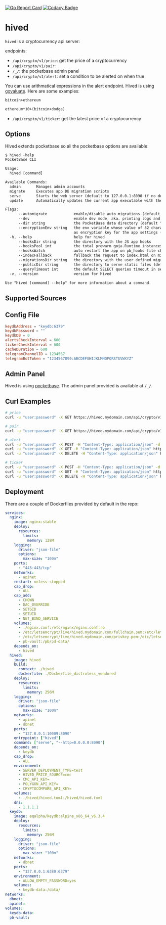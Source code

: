 [![Go Report Card](https://goreportcard.com/badge/github.com/terminaldweller/hived)](https://goreportcard.com/report/github.com/terminaldweller/hived)
[![Codacy Badge](https://app.codacy.com/project/badge/Grade/1e67ac7026904cddb55ede7097995ad8)](https://www.codacy.com/gh/terminaldweller/hived/dashboard?utm_source=github.com&utm_medium=referral&utm_content=terminaldweller/hived&utm_campaign=Badge_Grade)

# hived

`hived` is a cryptocurrency api server:<br/>

endpoints:

- `/api/crypto/v1/price`: get the price of a cryptocurrency
- `/api/crypto/v1/pair`:
- `/_/`: the pocketbase admin panel
- `/api/crypto/v1/alert`: set a condition to be alerted on when true

You can use arithmatical expressions in the alert endpoint. Hived is using [govaluate](https://github.com/Knetic/govaluate).
Here are some examples:

```txt
bitcoin>ethereum
```

```txt
ethereum*10>(bitcoin+dodge)
```

- `/api/crypto/v1/ticker`: get the latest price of a cryptocurrency

## Options

Hived extends pocketbase so all the pocketbase options are available:

```txt
$ hived -help
PocketBase CLI

Usage:
  hived [command]

Available Commands:
  admin       Manages admin accounts
  migrate     Executes app DB migration scripts
  serve       Starts the web server (default to 127.0.0.1:8090 if no domain is specified)
  update      Automatically updates the current app executable with the latest available version

Flags:
      --automigrate            enable/disable auto migrations (default true)
      --dev                    enable dev mode, aka. printing logs and sql statements to the console
      --dir string             the PocketBase data directory (default "hived/pb_data")
      --encryptionEnv string   the env variable whose value of 32 characters will be used
                               as encryption key for the app settings (default none)
  -h, --help                   help for hived
      --hooksDir string        the directory with the JS app hooks
      --hooksPool int          the total prewarm goja.Runtime instances for the JS app hooks execution (default 25)
      --hooksWatch             auto restart the app on pb_hooks file change (default true)
      --indexFallback          fallback the request to index.html on missing static path (eg. when pretty urls are used with SPA) (default true)
      --migrationsDir string   the directory with the user defined migrations
      --publicDir string       the directory to serve static files (default "hived/pb_public")
      --queryTimeout int       the default SELECT queries timeout in seconds (default 30)
  -v, --version                version for hived

Use "hived [command] --help" for more information about a command.
```

## Supported Sources

## Config File

```toml
keydbAddress = "keydb:6379"
keydbPassword = ""
keydbDB = 0
alertsCheckInterval = 600
tickerCheckInterval = 600
cacheDuration = 600
telegramChannelID = 1234567
telegramBotToken = "1234567890:ABCDEFGHIJKLMNOPQRSTUVWXYZ"
```

## Admin Panel

Hived is using [pocketbase](https://github.com/pocketbase/pocketbase). The admin panel provided is available at `/_/`.

## Curl Examples

```bash
# price
curl -u "user:password" -X GET https://hived.mydomain.com/api/crypto/v1/price?name=PEPE&unit=USD

# pair
curl -u "user:password" -X GET https://hived.mydomain.com/api/crypto/v1/pair?one=ETH&two=CAKE&multiplier=4.0

# alert
curl -u "user:password" -X POST -H "Content-Type: application/json" -d '{"name":"alert1", "expr":"ETH>CAKE"}' https://hived.mydomain.com/api/crypto/v1/alert
curl -u "user:password" -X GET -H "Content-Type: application/json" https://hived.mydomain.com/api/crypto/v1/alert?key=alert1
curl -u "user:password" -X DELETE -H "Content-Type: application/json" https://hived.mydomain.com/api/crypto/v1/alert?key=alert1

# ticker
curl -u "user:password" -X POST -H "Content-Type: application/json" -d '{"name":"ethereum"}' https://hived.mydomain.com/api/crypto/v1/ticker
curl -u "user:password" -X GET -H "Content-Type: application/json" https://hived.mydomain.com/api/crypto/v1/ticker?key=ethereum
curl -u "user:password" -X DELETE -H "Content-Type: application/json" https://hived.mydomain.com/api/crypto/v1/ticker?key=ethereum
```

## Deployment

There are a couple of Dockerfiles provided by default in the repo:<br/>

```yaml
services:
  nginx:
    image: nginx:stable
    deploy:
      resources:
        limits:
          memory: 128M
    logging:
      driver: "json-file"
      options:
        max-size: "100m"
    ports:
      - "443:443/tcp"
    networks:
      - apinet
    restart: unless-stopped
    cap_drop:
      - ALL
    cap_add:
      - CHOWN
      - DAC_OVERRIDE
      - SETGID
      - SETUID
      - NET_BIND_SERVICE
    volumes:
      - ./nginx.conf:/etc/nginx/nginx.conf:ro
      - /etc/letsencrypt/live/hived.mydomain.com/fullchain.pem:/etc/letsencrypt/live/hived.mydomain.com/fullchain.pem:ro
      - /etc/letsencrypt/live/hived.mydomain.com/privkey.pem:/etc/letsencrypt/live/hived.mydomain.com/privkey.pem:ro
      - pb-vault:/pb/pd-data/
    depends_on:
      - hived
  hived:
    image: hived
    build:
      context: ./hived
      dockerfile: ./Dockerfile_distroless_vendored
    deploy:
      resources:
        limits:
          memory: 256M
    logging:
      driver: "json-file"
      options:
        max-size: "100m"
    networks:
      - apinet
      - dbnet
    ports:
      - "127.0.0.1:10009:8090"
    entrypoint: ["hived"]
    command: ["serve", "--http=0.0.0.0:8090"]
    depends_on:
      - keydb
    cap_drop:
      - ALL
    environment:
      - SERVER_DEPLOYMENT_TYPE=test
      - HIVED_PRICE_SOURCE=cmc
      - CMC_API_KEY=
      - POLYGON_API_KEY=
      - CRYPTOCOMPARE_API_KEY=
    volumes:
      - ./hived/hived.toml:/hived/hived.toml
    dns:
      - 1.1.1.1
  keydb:
    image: eqalpha/keydb:alpine_x86_64_v6.3.4
    deploy:
      resources:
        limits:
          memory: 256M
    logging:
      driver: "json-file"
      options:
        max-size: "100m"
    networks:
      - dbnet
    ports:
      - "127.0.0.1:6380:6379"
    environment:
      - ALLOW_EMPTY_PASSWORD=yes
    volumes:
      - keydb-data:/data/
networks:
  dbnet:
  apinet:
volumes:
  keydb-data:
  pb-vault:
```
